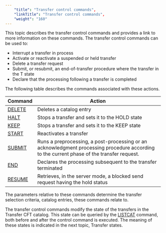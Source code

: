 ```yaml
---
    "title": "Transfer control commands",
    "linkTitle": "Transfer control commands",
    "weight": "160"
---
```

This topic describes the transfer control commands and provides a link
to more information on these commands. The transfer control commands can
be used to:

- Interrupt a transfer
    in process
- Activate or reactivate
    a suspended or held transfer
- Delete a transfer
    request
- Submit, or resubmit,
    an end-of-transfer procedure where the transfer in the T state
- Declare that the
    processing following a transfer is completed

The following table describes the commands associated with these actions.


| Command  | Action  |
| --- | --- |
| [DELETE](../../../admin_intro/admin_commands_intro/delete_command) | Deletes a catalog entry  |
| [HALT](../../../c_intro_userinterfaces/about_cftutil/managing_transfer_states/halt_command) | Stops a transfer and sets it to the HOLD state  |
| [KEEP](../../../c_intro_userinterfaces/about_cftutil/managing_transfer_states/keep_command) | Stops a transfer and sets it to the KEEP state  |
| [START](../../../c_intro_userinterfaces/about_cftutil/managing_transfer_states/start_command) | Reactivates a transfer  |
| [SUBMIT](../../../c_intro_userinterfaces/about_cftutil/managing_transfer_states/submit_command) | Runs a preprocessing, a post-processing or an acknowledgment processing procedure according to the current phase of the transfer request.  |
| [END](../../../c_intro_userinterfaces/about_cftutil/managing_transfer_states/end_command) | Declares the processing subsequent to the transfer terminated  |
| [RESUME](../../../c_intro_userinterfaces/about_cftutil/managing_transfer_states/resume_command) | Retrieves, in the server mode, a blocked send request having the hold status |


The parameters relative to these commands determine the transfer selection
criteria, catalog entries, these commands relate to.

The transfer control commands modify the state of the transfers in the
Transfer CFT catalog. This state can be queried by the [LISTCAT](../../../c_intro_userinterfaces/about_cftutil/monitoring_cftutil_intro/listcat_command) command,
both before and after the control command is executed. The meaning of
these states is indicated in the next topic, Transfer
states.
